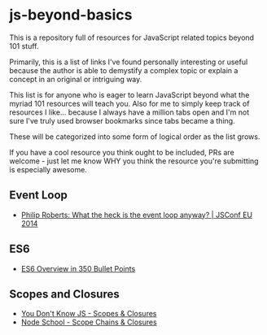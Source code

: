 # js-beyond-basics
This is a repository full of resources for JavaScript related topics beyond 101 stuff.

Primarily, this is a list of links I've found personally interesting or useful because the author is able to demystify a complex topic or explain a concept in an original or intriguing way.

This list is for anyone who is eager to learn JavaScript beyond what the myriad 101 resources will teach you. Also for me to simply keep track of resources I like... because I always have a million tabs open and I'm not sure I've truly used browser bookmarks since tabs became a thing.

These will be categorized into some form of logical order as the list grows.

If you have a cool resource you think ought to be included, PRs are welcome - just let me know WHY you think the resource you're submitting is especially awesome.

## Event Loop
* [Philip Roberts: What the heck is the event loop anyway? | JSConf EU 2014](https://www.youtube.com/watch?v=8aGhZQkoFbQ)

## ES6
* [ES6 Overview in 350 Bullet Points](https://ponyfoo.com/articles/es6)

## Scopes and Closures
* [You Don't Know JS - Scopes & Closures](https://github.com/getify/You-Dont-Know-JS/tree/master/scope%20%26%20closures)
* [Node School - Scope Chains & Closures](https://www.github.com/jesstelford/scope-chains-closures)


